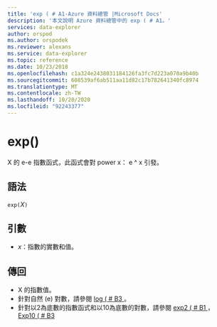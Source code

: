 ```yaml
---
title: 'exp ( # A1-Azure 資料總管 |Microsoft Docs'
description: '本文說明 Azure 資料總管中的 exp ( # A1。'
services: data-explorer
author: orspod
ms.author: orspodek
ms.reviewer: alexans
ms.service: data-explorer
ms.topic: reference
ms.date: 10/23/2018
ms.openlocfilehash: c1a324e2438031184126fa3fc7d223a070a9b40b
ms.sourcegitcommit: 608539af6ab511aa11d82c17b782641340fc8974
ms.translationtype: MT
ms.contentlocale: zh-TW
ms.lasthandoff: 10/20/2020
ms.locfileid: "92243377"
---
```

# <a name="exp"></a>exp()

X 的 e-e 指數函式，此函式會對 power x： e ^ x 引發。  

## <a name="syntax"></a>語法

`exp(`*X*`)`

## <a name="arguments"></a>引數

* *x*：指數的實數和值。

## <a name="returns"></a>傳回

* X 的指數值。
* 針對自然 (e) 對數，請參閱 [log ( # B3 ](log-function.md)。
* 針對以2為底數的指數函式和以10為底數的對數，請參閱 [exp2 ( # B1 ](exp2-function.md)， [Exp10 ( # B3 ](exp10-function.md)